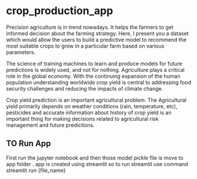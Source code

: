 # crop_production_app

Precision agriculture is in trend nowadays. It helps the farmers to get informed decision about the farming strategy. 
Here, I present you a dataset which would allow the users to build a predictive model to recommend the most suitable crops 
to grow in a particular farm based on various parameters.

The science of training machines to learn and produce models for future predictions is widely used,
and not for nothing. Agriculture plays a critical role in the global economy. With the continuing expansion 
of the human population understanding worldwide crop yield is central to addressing food security challenges and 
reducing the impacts of climate change.

Crop yield prediction is an important agricultural problem. The Agricultural yield primarily depends on weather conditions
(rain, temperature, etc), pesticides and accurate information about history of crop yield is an important thing for making decisions 
related to agricultural risk management and future predictions.


## TO Run App
First run the jupyter notebook and then those model pickle file is move to app folder .
app is created using streamlit so to run streamlit use command
streamlit run {file_name}
